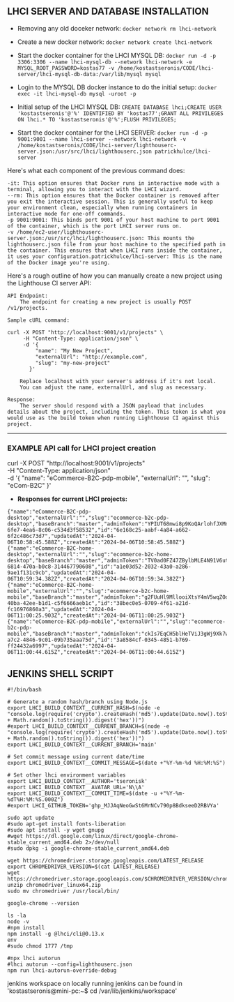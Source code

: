 ## LHCI SERVER AND DATABASE INSTALLATION

- Removing any old doceker network:
`docker network rm lhci-network`

- Create a new docker network:
`docker network create lhci-network`


- Start the docker container for the LHCI MYSQL DB:
`docker run -d -p 3306:3306 --name lhci-mysql-db --network lhci-network -e MYSQL_ROOT_PASSWORD=kostas77 -v /home/kostastseronis/CODE/lhci-server/lhci-mysql-db-data:/var/lib/mysql mysql`

- Login to the MYSQL DB docker instance to do the initial setup:
`docker exec -it lhci-mysql-db mysql -uroot -p`

- Initial setup of the LHCI MYSQL DB:
`CREATE DATABASE lhci;CREATE USER 'kostastseronis'@'%' IDENTIFIED BY 'kostas77';GRANT ALL PRIVILEGES ON lhci.* TO 'kostastseronis'@'%';FLUSH PRIVILEGES;`


- Start the docker container for the LHCI SERVER:
`docker run -d -p 9001:9001 --name lhci-server --network lhci-network -v /home/kostastseronis/CODE/lhci-server/lighthouserc-server.json:/usr/src/lhci/lighthouserc.json patrickhulce/lhci-server`

Here's what each component of the previous command does:
```
-it: This option ensures that Docker runs in interactive mode with a terminal, allowing you to interact with the LHCI wizard.
--rm: This option ensures that the Docker container is removed after you exit the interactive session. This is generally useful to keep your environment clean, especially when running containers in interactive mode for one-off commands.
-p 9001:9001: This binds port 9001 of your host machine to port 9001 of the container, which is the port LHCI server runs on.
-v /home/ec2-user/lighthouserc-server.json:/usr/src/lhci/lighthouserc.json: This mounts the lighthouserc.json file from your host machine to the specified path in the container. This ensures that when LHCI runs inside the container, it uses your configuration.patrickhulce/lhci-server: This is the name of the Docker image you're using.
```

Here's a rough outline of how you can manually create a new project using the Lighthouse CI server API:

    API Endpoint:
        The endpoint for creating a new project is usually POST /v1/projects.

    Sample cURL command:

    curl -X POST "http://localhost:9001/v1/projects" \
         -H "Content-Type: application/json" \
         -d '{
             "name": "My New Project",
             "externalUrl": "http://example.com",
             "slug": "my-new-project"
           }'

        Replace localhost with your server's address if it's not local.
        You can adjust the name, externalUrl, and slug as necessary.

    Response:
        The server should respond with a JSON payload that includes details about the project, including the token. This token is what you would use as the build token when running Lighthouse CI against this project.

---------------------------------------------------------------------------
### EXAMPLE API call for LHCI project creation

curl -X POST "http://localhost:9001/v1/projects" \
     -H "Content-Type: application/json" \
     -d '{
         "name": "eCommerce-B2C-pdp-mobile",
         "externalUrl": "",
         "slug": "eCom-B2C"
       }'

- **Responses for current LHCI projects:**

```
{"name":"eCommerce-B2C-pdp-desktop","externalUrl":"","slug":"ecommerce-b2c-pdp-desktop","baseBranch":"master","adminToken":"YPIUT68mwi8p9KoQArlohfJXMnW6DvgoRizVWcIn","token":"2150a3b5-6fe7-4ea6-8c06-c534d3f58532","id":"6e168c25-aabf-4a84-a662-6f2c486c73d7","updatedAt":"2024-04-06T10:58:45.588Z","createdAt":"2024-04-06T10:58:45.588Z"}
{"name":"eCommerce-B2C-home-desktop","externalUrl":"","slug":"ecommerce-b2c-home-desktop","baseBranch":"master","adminToken":"TV0ad0FZ47ZBylbMLE4N91V6ut89MVEhaE6l0uRl","token":"f5ad96cf-6814-470a-b0c8-314467790608","id":"a1e03d52-2032-43a0-a286-9ae1f131c9cb","updatedAt":"2024-04-06T10:59:34.382Z","createdAt":"2024-04-06T10:59:34.382Z"}
{"name":"eCommerce-B2C-home-mobile","externalUrl":"","slug":"ecommerce-b2c-home-mobile","baseBranch":"master","adminToken":"g2FUuHl9MllooiXtsY4mV5wqZOqMqm5nsZgXmLho","token":"61fa7483-40ba-42ee-b1d1-c5f6666aeb1c","id":"38bec0e5-0709-4f61-a21d-fc16976860a3","updatedAt":"2024-04-06T11:00:25.903Z","createdAt":"2024-04-06T11:00:25.903Z"}
{"name":"eCommerce-B2C-pdp-mobile","externalUrl":"","slug":"ecommerce-b2c-pdp-mobile","baseBranch":"master","adminToken":"ckIs7EqCH5blHeTViJ3gWj9Xk7wPbllVOMRsU9jX","token":"206da5ef-a7c2-4846-9c01-09b735aaa75d","id":"3a8584cf-0345-4851-b769-ff24432a6997","updatedAt":"2024-04-06T11:00:44.615Z","createdAt":"2024-04-06T11:00:44.615Z"}
```


## JENKINS SHELL SCRIPT

```
#!/bin/bash

# Generate a random hash/branch using Node.js
export LHCI_BUILD_CONTEXT__CURRENT_HASH=$(node -e "console.log(require('crypto').createHash('md5').update(Date.now().toString() + Math.random().toString()).digest('hex'))")
#export LHCI_BUILD_CONTEXT__CURRENT_BRANCH=$(node -e "console.log(require('crypto').createHash('md5').update(Date.now().toString() + Math.random().toString()).digest('hex'))")
export LHCI_BUILD_CONTEXT__CURRENT_BRANCH='main'

# Set commit message using current date/time
export LHCI_BUILD_CONTEXT__COMMIT_MESSAGE=$(date +"%Y-%m-%d %H:%M:%S")

# Set other lhci environment variables
export LHCI_BUILD_CONTEXT__AUTHOR='tseronisk'
export LHCI_BUILD_CONTEXT__AVATAR_URL='N\\A'
export LHCI_BUILD_CONTEXT__COMMIT_TIME=$(date -u +"%Y-%m-%dT%H:%M:%S.000Z")
#export LHCI_GITHUB_TOKEN='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'

sudo apt update
#sudo apt-get install fonts-liberation
#sudo apt install -y wget gnupg
#wget https://dl.google.com/linux/direct/google-chrome-stable_current_amd64.deb 2>/dev/null
#sudo dpkg -i google-chrome-stable_current_amd64.deb

wget https://chromedriver.storage.googleapis.com/LATEST_RELEASE
export CHROMEDRIVER_VERSION=$(cat LATEST_RELEASE)
wget https://chromedriver.storage.googleapis.com/$CHROMEDRIVER_VERSION/chromedriver_linux64.zip
unzip chromedriver_linux64.zip
sudo mv chromedriver /usr/local/bin/

google-chrome --version

ls -la
node -v
#npm install
npm install -g @lhci/cli@0.13.x
env
#sudo chmod 1777 /tmp

#npx lhci autorun
#lhci autorun --config=lighthouserc.json
npm run lhci-autorun-override-debug
```


jenkins workspace on locally running jenkins can be found in 'kostastseronis@mini-pc:~$ cd /var/lib/jenkins/workspace'
